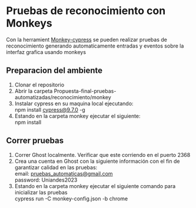 # Pruebas de reconocimiento con Monkeys
Con la herramient [Monkey-cypress](https://github.com/TheSoftwareDesignLab/monkey-cypress) se pueden realizar pruebas de reconocimiento generando automaticamente entradas y eventos sobre la interfaz grafica usando monkeys 

## Preparacion del ambiente
1. Clonar el repositorio
1. Abrir la carpeta Propuesta-final-pruebas-automatizadas/reconocimiento/monkey
2. Instalar cypress en su maquina local ejecutando: <br> npm install cypress@9.7.0 -g
3. Estando en la carpeta monkey ejecutar el siguiente: <br> npm install

## Correr pruebas
1. Correr Ghost localmente. Verificar que este corriendo en el puerto 2368
2. Crea una cuenta en Ghost con la siguiente información con el fin de garantizar calidad en las pruebas: <br> email: pruebas_automaticas@gmail.com <br> password: Uniandes2023
4. Estando en la carpeta monkey ejecutar el siguiente comando para inicializar las pruebas <br> cypress run -C monkey-config.json -b chrome
